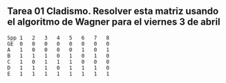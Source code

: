 ## Tarea 01 Cladismo. Resolver esta matriz usando el algoritmo de Wagner para el viernes 3 de abril
```
Spp	1	2	3	4	5	6	7	8
GE	0	0	0	0	0	0	0	0
A	1	0	0	0	0	1	0	1
B	1	1	1	0	1	0	1	0
C	1	0	1	1	1	0	0	0
D	1	1	1	0	1	1	1	0
E	1	1	1	1	1	1	1	1
```
